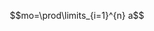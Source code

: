 $$mo=\prod\limits_{i=1}^{n} a$$
<!--stackedit_data:
eyJoaXN0b3J5IjpbMzAwNjY2MzI1LDczMDk5ODExNl19
-->